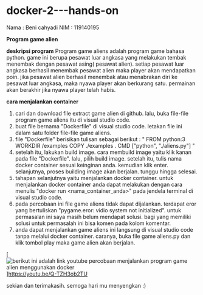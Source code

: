 # docker-2---hands-on
Nama : Beni cahyadi
NIM : 119140195

**Program game alien**

**deskripsi program**
Program game aliens adalah program game bahasa python. game ini berupa pesawat luar angkasa yang melakukan tembak menembak dengan pesawat asing( pesawat alien).
setiap pesawat luar angkasa berhasil menembak pesawat alien maka player akan mendapatkan poin. jika pesawat alien berhasil menembak atau menabrakan diri ke pesawat luar angkasa, maka nyawa player akan berkurang satu. permainan akan berakhir jika nyawa player telah habis. 

**cara menjalankan container**
1. cari dan download file extract game alien di github. lalu, buka file-file program game aliens itu di visual studio code.
2. buat file bernama "Dockerfile" di visual studio code. letakan file ini dalam satu folder file-file game aliens. 
3. file "Dockerfile" berisikan tulisan sebagai berikut : 
"
FROM python:3
WORKDIR /examples
COPY ./examples .
CMD ["python", "./aliens.py"]
"
4. setelah itu, lakukan build image. cara membuild image yaitu klik kanan pada file "Dockerfile". lalu, pilih build image. setelah itu, tulis nama docker container sesuai keinginan anda. kemudian klik enter. selanjutnya, proses building image akan berjalan. tunggu hingga selesai.
5. tahapan selanjutnya yaitu menjalankan docker container. untuk menjalankan docker container anda dapat melakukan dengan cara menulis "docker run <nama_container_anda>" pada jendela terminal di visual studio code.
6. pada percobaan ini file game aliens tidak dapat dijalankan. terdapat eror yang bertuliskan "pygame.eror: vidio system not initialized". untuk permasalan ini saya masih belum mendapat solusi. bagi yang memiliki solusi untuk permasalah ini bisa komen pada kolom komentar.
7. anda dapat menjalankan game aliens ini langsung di visual studio code tanpa melalui docker container. caranya, buka file game aliens.py dan klik tombol play maka game alien akan berjalan.

[![berikut ini adalah link youtube percobaan menjalankan program game alien menggunakan docker](https://youtu.be/Q-TZH3ob2TU)]https://youtu.be/Q-TZH3ob2TU

sekian dan terimakasih. semoga hari mu menyengkan :)
